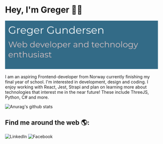 # Hey, I'm Greger 👋🏻

<img src="https://github.com/GregerGundersen/GregerGundersen/blob/779cc35751180e5ee1416e842fa0bea43c79d5e4/gregergundersen.png" alt="Banner with name and title">
 

I am an aspiring Frontend-developer from Norway currently finishing my final year of school. I'm interested in development, design and coding. I enjoy working with React, Jest, Strapi and plan on learning more about technologies that interest me in the near future! These include ThreeJS, Python, C# and more.



![Anurag's github stats](https://github-readme-stats.vercel.app/api?username=GregerGundersen)

## Find me around the web 🌎:
<img src="https://user-images.githubusercontent.com/69842795/158147604-93873505-94a6-4be9-8b6f-164dff7545c5.png" alt="LinkedIn" width="100px" height="100px">
<img src="https://user-images.githubusercontent.com/69842795/158148287-04a71be6-0069-4d5d-b65b-09c42a6ce28c.png" alt="Facebook" width="100px" height="100px">

